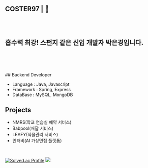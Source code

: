 ## COSTER97 | 🧽
<br></br>
## 흡수력 최강! 스펀지 같은 신입 개발자 박은경입니다.
<br></br>


<br>
## Backend Developer

- Language : Java, Javascript
- Framework : Spring, Express
- DataBase : MySQL, MongoDB
  

## Projects

- NMRS(학교 연습실 예약 서비스)
- Babpool(배달 서비스)
- LEAFY(식물관리 서비스)
- 인터비(AI 가상면접 플랫폼)

<br>

<div align="start">


[![Solved.ac Profile](http://mazassumnida.wtf/api/v2/generate_badge?boj=dmsrud1501222)](https://solved.ac/dmsrud1501222/) <img src="http://mazandi.herokuapp.com/api?handle=dmsrud1501222&theme=dark"/>

<!--
**Coster97/Coster97** is a ✨ _special_ ✨ repository because its `README.md` (this file) appears on your GitHub profile.

Here are some ideas to get you started:

- 🔭 I’m currently working on ...
- 🌱 I’m currently learning ...
- 👯 I’m looking to collaborate on ...
- 🤔 I’m looking for help with ...
- 💬 Ask me about ...
- 📫 How to reach me: ...
- 😄 Pronouns: ...
- ⚡ Fun fact: ...
-->

